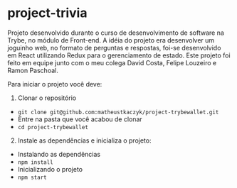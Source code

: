 # project-trivia
Projeto desenvolvido durante o curso de desenvolvimento de software na Trybe, no módulo de Front-end.
A idéia do projeto era desenvolver um joguinho web, no formato de perguntas e respostas, foi-se desenvolvido em React utilizando Redux para o gerenciamento de estado.
Este projeto foi feito em equipe junto com o meu colega David Costa, Felipe Louzeiro e Ramon Paschoal.

Para iniciar o projeto você deve:
1. Clonar o repositório
* `git clone git@github.com:matheustkaczyk/project-trybewallet.git`
* Entre na pasta que você acabou de clonar
* `cd project-trybewallet`

2. Instale as dependências e inicializa o projeto:
* Instalando as dependências
* `npm install`
* Inicializando o projeto
* `npm start`
